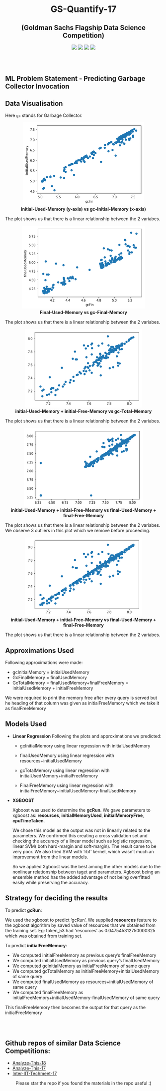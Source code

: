 <h1 align="center">
GS-Quantify-17
</h1>

<h2 align="center">
(Goldman Sachs Flagship Data Science Competition)
</h2>

<p align="center">
  <a href="https://github.com/ekagra-ranjan/GS-Quantify-17/raw/master/Method-Presentation-yoKnockers.pptx"><img src="http://img.shields.io/badge/Slides-ppt-orange.svg"></a>
  <a href="https://github.com/ekagra-ranjan/GS-Quantify-17/"><img src="http://img.shields.io/badge/IITG Rank (ML)-3-blue.svg"></a>
  <a href="https://github.com/ekagra-ranjan/GS-Quantify-17/"><img src="http://img.shields.io/badge/National Rank (ML)-32-blue.svg"></a>
  <a href="https://github.com/ekagra-ranjan/GS-Quantify-17/raw/master/Method-Presentation-yoKnockers.pptx"><img src="http://img.shields.io/badge/Team Name-Yo Knockers-purple.svg"></a>
</p>



<br>
<br>

## ML Problem Statement - Predicting Garbage Collector Invocation

## Data Visualisation

Here `gc` stands for Garbage Collector.

<p  align="center">
<img src="./plots/1.png">
  <br>
  <b> initial-Used-Memory (y-axis) vs gc-Initial-Memory (x-axis)</b>
</p>


The plot shows us that there is a linear relationship between the 2 variabes.



<p  align="center">
<img src="./plots/2.png">
  <br>
  <b> Final-Used-Memory vs gc-Final-Memory</b>
</p>


The plot shows us that there is a linear relationship between the 2 variabes.




<p  align="center">
<img src="./plots/3.png">
  <br>
  <b> initial-Used-Memory + initial-Free-Memory  vs gc-Total-Memory</b>
</p>


The plot shows us that there is a linear relationship between the 2 variabes.


<p  align="center">
<img src="./plots/4.png">
  <br>
  <b> initial-Used-Memory + initial-Free-Memory  vs final-Used-Memory + final-Free-Memory </b>
</p>


The plot shows us that there is a linear relationship between the 2 variabes. We observe 3 outliers in this plot which we remove before proceeding.



<p  align="center">
<img src="./plots/5.png">
  <br>
  <b> initial-Used-Memory + initial-Free-Memory  vs final-Used-Memory + final-Free-Memory </b>
</p>


The plot shows us that there is a linear relationship between the 2 variabes.


## Approximations Used
Following approximations were made:
* gcInitialMemory = initialUsedMemory
* GcFinalMemory = finalUsedMemory
* GcTotalMemory = finalUsedMemory+finalFreeMemory = initialUsedMemory + initialFreeMemory

We were required to print the memory free after every query is served but he heading of that column was given as initialFreeMemory which we take it as finalFreeMemory

## Models Used

* **Linear Regression**
Following the plots and approximations we predicted:
  * gcInitialMemory using linear regression with initialUsedMemory
 
  * finalUsedMemory using linear regression with resources+initialUsedMemory
 
  * gcTotalMemory using linear regression with initialUsedMemory+initialFreeMemory
 
  * FinalFreeMemory using linear regression with initialFreeMemory+initialUsedMemory-finalUsedMemory
 
 


* **XGBOOST**

  Xgboost was used to determine the **gcRun**. We gave parameters to xgboost as: **resources**, **initialMemoryUsed**,         **initialMemoryFree**, **cpuTimeTaken**.

  We chose this model as the output was not in linearly related to the parameters. We confirmed this creating a cross validation set and checking the accuracy of a linear model such as logistic regression, linear SVM( both hard-margin and soft-margin). The result came to be very poor. We also tried SVM with ‘rbf’ kernel, which wasn’t much an improvement from the linear models. 

  So we applied Xgboost was the best among the other models due to the nonlinear relationship between taget and parameters. Xgboost being an ensemble method has the added advantage of not being overfitted easily while preserving the accuracy.  

## Strategy for deciding the results
To predict **gcRun**:

We used the xgboost to predict ‘gcRun’. We supplied **resources** feature to the xgboost algorithm by saved value of resources that we obtained from the training set. Eg: token_53 had ‘resources’ as 0.047545312750000325 which was obtained from training set.

To predict **initialFreeMemory**:

* We computed initialFreeMemory as previous query’s finalFreeMemory
* We computed initialUsedMemory as previous query’s finalUsedMemory
* We computed gcInitialMemory as initialFreeMemory of same query
* We computed gcTotalMemory as initialFreeMemory+initialUsedMemory of same query
* We computed finalUsedMemory as resources+initialUsedMemory of same query
* We computed finalFreeMemory as initialFreeMemory+initialUsedMemory-finalUsedMemory of same query

This finalFreeMemory then becomes the output for that query as the initialFreeMemory


<br>
<br>

## Github repos of similar Data Science Competitions:

* [Analyze-This-18](https://github.com/ekagra-ranjan/Analyze-This-18)
* [Analyze-This-17](https://github.com/ekagra-ranjan/Analyze-This-17)
* [Inter-IIT-Techmeet-17](https://github.com/ekagra-ranjan/Optimal-Bidding/)

<p align="center">
	Please star the repo if you found the materials in the repo useful :)
</p>

